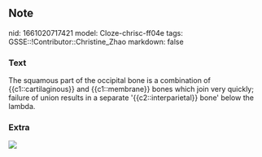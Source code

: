 ## Note
nid: 1661020717421
model: Cloze-chrisc-ff04e
tags: GSSE::!Contributor::Christine_Zhao
markdown: false

### Text
<div>
  <div>
    <div>
      <div>
        The squamous part of the occipital bone is a combination of
        {{c1::cartilaginous}} and {{c1::membrane}} bones which join
        very quickly; failure of union results in a separate
        '{{c2::interparietal}} bone' below the lambda.
      </div>
    </div>
  </div>
</div>

### Extra
<img src= 
"Showing-single-interparietal-bone-SagS-Sagital-suture-Lda-Lamda-LS-Lambdoid-Suture.jpg">
